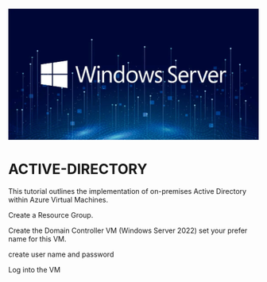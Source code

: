  ![Image Alt](https://github.com/R0d19/ACTIVE-DIRECTORY/blob/0991c765ddbd200d8f4fcd5596fd9a05318e6f1c/win%20server.jpg)

# ACTIVE-DIRECTORY

This tutorial outlines the implementation of on-premises Active Directory within Azure Virtual Machines.

Create a Resource Group.

Create the Domain Controller VM (Windows Server 2022) set your prefer name for this VM.

create user name and password

Log into the VM 

